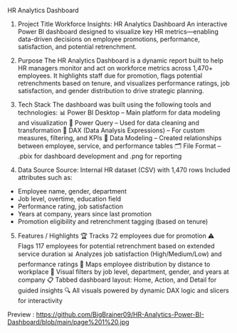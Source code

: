 HR Analytics Dashboard

1. Project Title
Workforce Insights: HR Analytics Dashboard
An interactive Power BI dashboard designed to visualize key HR metrics—enabling data-driven decisions on employee promotions, performance, satisfaction, and potential retrenchment.

2. Purpose
The HR Analytics Dashboard is a dynamic report built to help HR managers monitor and act on workforce metrics across 1,470+ employees. It highlights staff due for promotion, flags potential retrenchments based on tenure, and visualizes performance ratings, job satisfaction, and gender distribution to drive strategic planning.

3. Tech Stack
The dashboard was built using the following tools and technologies:
📊 Power BI Desktop – Main platform for data modeling and visualization
🔄 Power Query – Used for data cleaning and transformation
🧮 DAX (Data Analysis Expressions) – For custom measures, filtering, and KPIs
🔗 Data Modeling – Created relationships between employee, service, and performance tables
🗂️ File Format – .pbix for dashboard development and .png for reporting

4. Data Source
Source: Internal HR dataset (CSV) with 1,470 rows
Included attributes such as:
- Employee name, gender, department
- Job level, overtime, education field
- Performance rating, job satisfaction
- Years at company, years since last promotion
- Promotion eligibility and retrenchment tagging (based on tenure)

5. Features / Highlights
🏆 Tracks 72 employees due for promotion
⚠️ Flags 117 employees for potential retrenchment based on extended service duration
📊 Analyzes job satisfaction (High/Medium/Low) and performance ratings
📍 Maps employee distribution by distance to workplace
📅 Visual filters by job level, department, gender, and years at company
📋 Tabbed dashboard layout: Home, Action, and Detail for guided insights
🔍 All visuals powered by dynamic DAX logic and slicers for interactivity

Preview : https://github.com/BigBrainer09/HR-Analytics-Power-BI-Dashboard/blob/main/page%201%20.jpg
